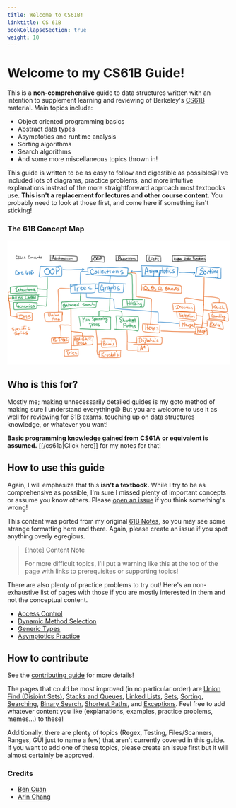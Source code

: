 ```yaml
---
title: Welcome to CS61B!
linktitle: CS 61B
bookCollapseSection: true
weight: 10
---
```


# Welcome to my CS61B Guide!

This is a **non-comprehensive** guide to data structures written with an intention to supplement learning and reviewing of Berkeley's [CS61B](https://inst.eecs.berkeley.edu/\~cs61b) material. Main topics include:

* Object oriented programming basics
* Abstract data types
* Asymptotics and runtime analysis
* Sorting algorithms
* Search algorithms
* And some more miscellaneous topics thrown in!

This guide is written to be as easy to follow and digestible as possible😀I've included lots of diagrams, practice problems, and more intuitive explanations instead of the more straightforward approach most textbooks use. **This isn't a replacement for lectures and other course content.** You probably need to look at those first, and come here if something isn't sticking!

### The 61B Concept Map

![](<img/assets/image (6).png>)



## Who is this for?

Mostly me; making unnecessarily detailed guides is my goto method of making sure I understand everything😁 But you are welcome to use it as well for reviewing for 61B exams, touching up on data structures knowledge, or whatever you want!

**Basic programming knowledge gained from** [**CS61A**](https://cs61a.org/) **or equivalent is assumed.** [[/cs61a|Click here]] for my notes for that!

## How to use this guide

Again, I will emphasize that this **isn't a textbook.** While I try to be as comprehensive as possible, I'm sure I missed plenty of important concepts or assume you know others. Please [open an issue](https://github.com/64bitpandas/notes/issues) if you think something's wrong!

This content was ported from my original [61B Notes](https://cs61b.bencuan.me), so you may see some strange formatting here and there. Again, please create an issue if you spot anything overly egregious.

> [!note] Content Note
>
> For more difficult topics, I'll put a warning like this at the top of the page with links to prerequisites or supporting topics!


There are also plenty of practice problems to try out! Here's an non-exhaustive list of pages with those if you are mostly interested in them and not the conceptual content.

* [Access Control](/cs61b/oop/access-control.md#practice)
* [Dynamic Method Selection](/cs61b/oop/dynamic-method-selection.md)
* [Generic Types](/cs61b/oop/generics.md#generic-subtypes)
* [Asymptotics Practice](/cs61b/asymptotics/asymptotics-practice.md)



## How to contribute

See the [contributing guide](/contributing) for more details!

The pages that could be most improved (in no particular order) are [Union Find (Disjoint Sets)](/cs61b/abstract-data-types/union-find-disjoint-sets), [Stacks and Queues](/cs61b/abstract-data-types/collections/stacks-and-queues), [Linked Lists](/cs61b/abstract-data-types/collections/linked-lists), [Sets](/cs61b/abstract-data-types/collections/sets), [Sorting](algorithms/sorting), [Searching](/cs61b/algorithms/searching), [Binary Search](/cs61b/algorithms/searching/binary-search), [Shortest Paths](/cs61b/algorithms/shortest-paths/), and [Exceptions](/cs61b/misc-topics/exceptions). Feel free to add whatever content you like (explanations, examples, practice problems, memes...) to these!

Additionally, there are plenty of topics (Regex, Testing, Files/Scanners, Ranges, GUI just to name a few) that aren't currently covered in this guide. If you want to add one of these topics, please create an issue first but it will almost certainly be approved.

### Credits

* [Ben Cuan](https://github.com/64bitpandas)
* [Arin Chang](https://github.com/arinchang)
